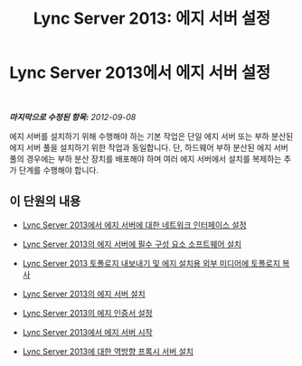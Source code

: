 ﻿---
title: 'Lync Server 2013: 에지 서버 설정'
TOCTitle: 에지 서버 설정
ms:assetid: 09a22919-e36f-4122-8f0d-8d041198912d
ms:mtpsurl: https://technet.microsoft.com/ko-kr/library/Gg398147(v=OCS.15)
ms:contentKeyID: 49302741
ms.date: 08/10/2015
mtps_version: v=OCS.15
ms.translationtype: HT
---

# Lync Server 2013에서 에지 서버 설정

 

_**마지막으로 수정된 항목:** 2012-09-08_

에지 서버를 설치하기 위해 수행해야 하는 기본 작업은 단일 에지 서버 또는 부하 분산된 에지 서버 풀을 설치하기 위한 작업과 동일합니다. 단, 하드웨어 부하 분산된 에지 서버 풀의 경우에는 부하 분산 장치를 배포해야 하며 여러 에지 서버에서 설치를 복제하는 추가 단계를 수행해야 합니다.

## 이 단원의 내용

  - [Lync Server 2013에서 에지 서버에 대한 네트워크 인터페이스 설정](lync-server-2013-set-up-network-interfaces-for-edge-servers.md)

  - [Lync Server 2013의 에지 서버에 필수 구성 요소 소프트웨어 설치](lync-server-2013-install-prerequisite-software-on-edge-servers.md)

  - [Lync Server 2013 토폴로지 내보내기 및 에지 설치용 외부 미디어에 토폴로지 복사](lync-server-2013-export-your-topology-and-copy-it-to-external-media-for-edge-installation.md)

  - [Lync Server 2013의 에지 서버 설치](lync-server-2013-install-edge-servers.md)

  - [Lync Server 2013의 에지 인증서 설정](lync-server-2013-set-up-edge-certificates.md)

  - [Lync Server 2013에서 에지 서버 시작](lync-server-2013-start-edge-servers.md)

  - [Lync Server 2013에 대한 역방향 프록시 서버 설치](lync-server-2013-setting-up-reverse-proxy-servers.md)

